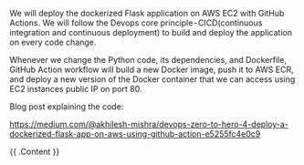 We will deploy the dockerized Flask application on AWS EC2 with GitHub Actions. We will follow the Devops core principle - CICD(continuous integration and continuous deployment) to build and deploy the application on every code change. 

Whenever we change the Python code, its dependencies, and Dockerfile, GitHub Action workflow will build a new Docker image, push it to AWS ECR, and deploy a new version of the Docker container that we can access using EC2 instances public IP on port 80.

Blog post explaining the code: 

https://medium.com/@akhilesh-mishra/devops-zero-to-hero-4-deploy-a-dockerized-flask-app-on-aws-using-github-action-e5255fc4e0c9


<!-- BEGIN_TF_DOCS -->
{{ .Content }}
<!-- END_TF_DOCS -->